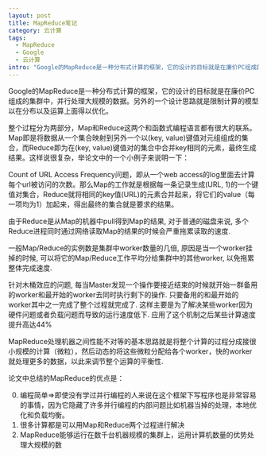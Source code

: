 ```yaml
--- 
layout: post
title: MapReduce笔记
category: 云计算
tags:
  - MapReduce
  - Google
  - 云计算
intro: "Google的MapReduce是一种分布式计算的框架，它的设计的目标就是在廉价PC组成的集群中，并行处理大规模的数据。"
---
```


Google的MapReduce是一种分布式计算的框架，它的设计的目标就是在廉价PC组成的集群中，并行处理大规模的数据。另外的一个设计思路就是限制计算的模型以在分布以及运算上面得以优化。

整个过程分为两部分，Map和Reduce这两个和函数式编程语言都有很大的联系。Map即是将数据从一个集合映射到另外一个以(key, value)键值对元组组成的集合，而Reduce即为在(key, value)键值对的集合中合并key相同的元素，最终生成结果。这样说很复杂，举论文中的一个小例子来说明一下：

Count of URL Access Frequency问题，即从一个web access的log里面去计算每个url被访问的次数。那么Map的工作就是根据每一条记录生成(URL, 1)的一个键值对集合，Reduce就将相同的key值(URL)的元素合并起来，将它们的value（每一项均为1）加起来，得出最终的集合就是要求的结果。

由于Reduce是从Map的机器中pull得到Map的结果, 对于普通的磁盘来说, 多个Reduce进程同时通过网络读取Map的结果的时候会严重拖累读取的速度.

一般Map/Reduce的实例数是集群中worker数量的几倍, 原因是当一个worker挂掉的时候, 可以将它的Map/Reduce工作平均分给集群中的其他worker, 以免拖累整体完成速度.

针对木桶效应的问题, 每当Master发现一个操作要接近结束的时候就开始一群备用的worker和最开始的worker去同时执行剩下的操作. 只要备用的和最开始的worker其中之一完成了整个过程就完成了. 这样主要是为了解决某些worker因为硬件问题或者负载问题而导致的运行速度低下. 应用了这个机制之后某些计算速度提升高达44%

MapReduce处理机器之间性能不对等的基本思路就是将整个计算的过程分成接很小规模的计算（微粒），然后动态的将这些微粒分配给各个worker，快的worker就处理更多的数据，以此来调节整个运算的平衡性.

论文中总结的MapReduce的优点是：

0. 编程简单=>即使没有学过并行编程的人来说在这个框架下写程序也是非常容易的事情，因为它隐藏了许多并行编程的内部问题比如机器当掉的处理，本地优化和负载均衡。
0. 很多计算都是可以用Map和Reduce两个过程进行解决
0. MapReduce能够运行在数千台机器规模的集群上，运用计算机数量的优势处理大规模的数